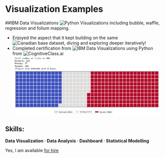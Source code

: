 # Visualization Examples

##IBM Data Visualizations
![Python Visualizations](https://github.com/cboyda/Visualizations/blob/main/IBM%20Data%20Visualization.ipynb) including bubble, waffle, regression and folium mapping.  
* Enjoyed the aspect that it kept building on the same ![Canadian base dataset](https://www.youtube.com/watch?v=-9NdvCevPyc), diving and exploring deeper iteratively!
* Completed certification from ![IBM Data Visualizations using Python](https://www.credly.com/badges/f84bf7d7-1e39-43ba-9cf3-f099aa7ebd1f/linked_in_profile) from ![CognitiveClass.ai](https://apps.cognitiveclass.ai/learning/course/course-v1:CognitiveClass+DV0101EN+v2/home)
![Waffle Chart](https://raw.githubusercontent.com/cboyda/Visualizations/main/waffle_chart_example.png)

## Skills: 
**Data Visualization · Data Analysis · Dashboard · Statistical Modelling**

Yes, I am available [for hire](https://www.linkedin.com/in/clintonboyda/)
